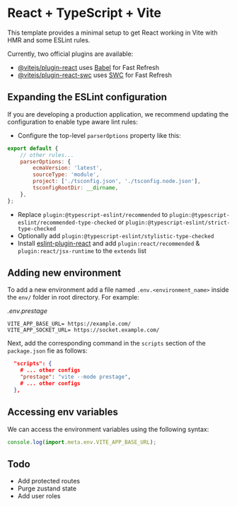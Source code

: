 # React + TypeScript + Vite

This template provides a minimal setup to get React working in Vite with HMR and some ESLint rules.

Currently, two official plugins are available:

-   [@vitejs/plugin-react](https://github.com/vitejs/vite-plugin-react/blob/main/packages/plugin-react/README.md) uses [Babel](https://babeljs.io/) for Fast Refresh
-   [@vitejs/plugin-react-swc](https://github.com/vitejs/vite-plugin-react-swc) uses [SWC](https://swc.rs/) for Fast Refresh

## Expanding the ESLint configuration

If you are developing a production application, we recommend updating the configuration to enable type aware lint rules:

-   Configure the top-level `parserOptions` property like this:

```js
export default {
	// other rules...
	parserOptions: {
		ecmaVersion: 'latest',
		sourceType: 'module',
		project: ['./tsconfig.json', './tsconfig.node.json'],
		tsconfigRootDir: __dirname,
	},
};
```

-   Replace `plugin:@typescript-eslint/recommended` to `plugin:@typescript-eslint/recommended-type-checked` or `plugin:@typescript-eslint/strict-type-checked`
-   Optionally add `plugin:@typescript-eslint/stylistic-type-checked`
-   Install [eslint-plugin-react](https://github.com/jsx-eslint/eslint-plugin-react) and add `plugin:react/recommended` & `plugin:react/jsx-runtime` to the `extends` list

## Adding new environment

To add a new environment add a file named `.env.<environment_name>` inside the `env/` folder in root directory. For example:

_.env.prestage_

```text
VITE_APP_BASE_URL= https://example.com/
VITE_APP_SOCKET_URL= https://socket.example.com/
```

Next, add the corresponding command in the `scripts` section of the `package.json` fie as follows:

```json
  "scripts": {
    # ... other configs
    "prestage": "vite --mode prestage",
    # ... other configs
  },
```

## Accessing env variables

We can access the environment variables using the following syntax:

```js
console.log(import.meta.env.VITE_APP_BASE_URL);
```

## Todo

-   Add protected routes
-   Purge zustand state
-   Add user roles
